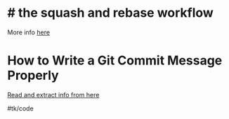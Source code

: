 # # the squash and rebase workflow
More info [here](https://blog.carbonfive.com/always-squash-and-rebase-your-git-commits/)

# How to Write a Git Commit Message Properly
[Read and extract info from here](https://chris.beams.io/posts/git-commit/)

#tk/code
